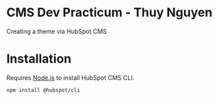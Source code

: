 # CMS Dev Practicum - Thuy Nguyen
Creating a theme via HubSpot CMS

# Installation
Requires [Node.js](https://nodejs.org/en) to install HubSpot CMS CLI.

```bash
npm install @hubspot/cli
```

